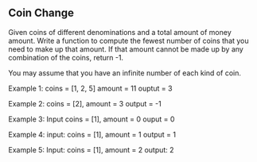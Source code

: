 ## Coin Change

Given coins of different denominations and a total amount of money amount. Write a function to compute the fewest number of coins that you need to make up that amount. If that amount cannot be made up by any combination of the coins, return -1.

You may assume that you have an infinite number of each kind of coin.


Example 1:
coins = [1, 2, 5] amount = 11
ouptut = 3

Example 2:
coins = [2], amount = 3
output = -1

Example 3:
Input coins = [1], amount = 0
ouput = 0

Example 4:
input: coins = [1], amount = 1
output = 1

Example 5:
Input: coins = [1], amount = 2
output: 2

